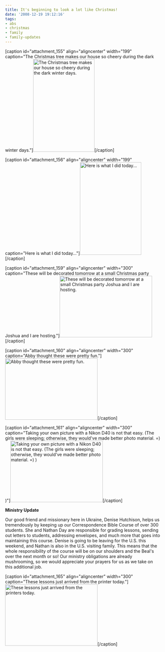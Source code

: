```yaml
---
title: It's beginning to look a lot like Christmas!
date: '2008-12-19 19:12:16'
tags:
- abs
- christmas
- family
- family-updates
---
```


[caption id="attachment_155" align="aligncenter" width="199" caption="The Christmas tree makes our house so cheery during the dark winter days."]<a href="https://s3.amazonaws.com/images.ofreport.com/2008/12/dsc_37551.jpg"><img class="size-medium wp-image-155" title="dsc_37551" src="https://s3.amazonaws.com/images.ofreport.com/2008/12/dsc_37551-199x300.jpg" alt="The Christmas tree makes our house so cheery during the dark winter days." width="199" height="300" /></a>[/caption]

[caption id="attachment_156" align="aligncenter" width="199" caption="Here is what I did today..."]<a href="https://s3.amazonaws.com/images.ofreport.com/2008/12/dsc_3759.jpg"><img class="size-medium wp-image-156" title="dsc_3759" src="https://s3.amazonaws.com/images.ofreport.com/2008/12/dsc_3759-199x300.jpg" alt="Here is what I did today..." width="199" height="300" /></a>[/caption]

[caption id="attachment_159" align="aligncenter" width="300" caption="These will be decorated tomorrow at a small Christmas party Joshua and I are hosting."]<a href="https://s3.amazonaws.com/images.ofreport.com/2008/12/dsc_3766.jpg"><img class="size-medium wp-image-159" title="dsc_3766" src="https://s3.amazonaws.com/images.ofreport.com/2008/12/dsc_3766-300x199.jpg" alt="These will be decorated tomorrow at a small Christmas party Joshua and I are hosting." width="300" height="199" /></a>[/caption]

<!--more-->

[caption id="attachment_160" align="aligncenter" width="300" caption="Abby thought these were pretty fun."]<a href="https://s3.amazonaws.com/images.ofreport.com/2008/12/dsc_3774.jpg"><img class="size-medium wp-image-160" title="dsc_3774" src="https://s3.amazonaws.com/images.ofreport.com/2008/12/dsc_3774-300x199.jpg" alt="Abby thought these were pretty fun." width="300" height="199" /></a>[/caption]

[caption id="attachment_161" align="aligncenter" width="300" caption="Taking your own picture with a Nikon D40 is not that easy. (The girls were sleeping; otherwise, they would&#39;ve made better photo material. =) )"]<a href="https://s3.amazonaws.com/images.ofreport.com/2008/12/dsc_3781.jpg"><img class="size-medium wp-image-161" title="dsc_3781" src="https://s3.amazonaws.com/images.ofreport.com/2008/12/dsc_3781-300x199.jpg" alt="Taking your own picture with a Nikon D40 is not that easy. (The girls were sleeping; otherwise, they would've made better photo material. =) )" width="300" height="199" /></a>[/caption]

<strong>Ministry Update</strong>

Our good friend and missionary here in Ukraine, Denise Hutchison, helps us tremendously by keeping up our Correspondence Bible Course of over 300 students. She and Nathan Day are responsible for grading lessons, sending out letters to students, addressing envelopes, and much more that goes into maintaining this course. Denise is going to be leaving for the U.S. this weekend, and Nathan is also in the U.S. visiting family. This means that the whole responsibility of the course will be on our shoulders and the Beal's over the next month or so! Our ministry obligations are already mushrooming, so we would appreciate your prayers for us as we take on this additional job.

[caption id="attachment_165" align="aligncenter" width="300" caption="These lessons just arrived from the printer today."]<a href="https://s3.amazonaws.com/images.ofreport.com/2008/12/dsc_3788.jpg"><img class="size-medium wp-image-165" title="dsc_3788" src="https://s3.amazonaws.com/images.ofreport.com/2008/12/dsc_3788-300x199.jpg" alt="These lessons just arrived from the printers today." width="300" height="199" /></a>[/caption]
